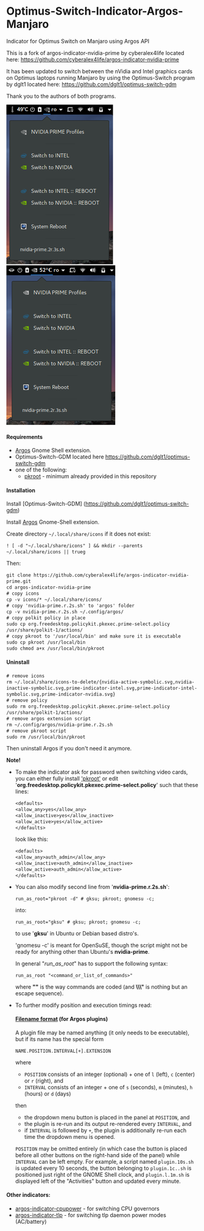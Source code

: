 # Optimus-Switch-Indicator-Argos-Manjaro
Indicator for Optimus Switch on Manjaro using Argos API

This is a fork of argos-indicator-nvidia-prime by cyberalex4life located here: https://github.com/cyberalex4life/argos-indicator-nvidia-prime

It has been updated to switch between the nVidia and Intel graphics cards on Optimus laptops running Manjaro by using the Optimus-Switch program by dglt1 located here: https://github.com/dglt1/optimus-switch-gdm

Thank you to the authors of both programs.

![NVidia Prime Argos Indicator](https://github.com/cyberalex4life/argos-indicator-nvidia-prime/blob/master/screenshots/argos-nvidia-prime1.jpg)                                       ![NVidia Prime Argos Indicator](https://github.com/cyberalex4life/argos-indicator-nvidia-prime/blob/master/screenshots/argos-nvidia-prime2.jpg)

#### Requirements
- [Argos](https://extensions.gnome.org/extension/1176/argos/) Gnome Shell extension.
- Optimus-Switch-GDM located here https://github.com/dglt1/optimus-switch-gdm
- one of the following:
    - [pkroot](https://github.com/cyberalex4life/pkroot) - minimum already provided in this repository

#### Installation
Install [Optimus-Switch-GDM] (https://github.com/dglt1/optimus-switch-gdm)

Install [Argos](https://extensions.gnome.org/extension/1176/argos/) Gnome-Shell extension.

Create directory `~/.local/share/icons` if it does not exist:
```
! [ -d "~/.local/share/icons" ] && mkdir --parents ~/.local/share/icons || trueg
```

Then:
```
git clone https://github.com/cyberalex4life/argos-indicator-nvidia-prime.git
cd argos-indicator-nvidia-prime
# copy icons
cp -v icons/* ~/.local/share/icons/
# copy 'nvidia-prime.r.2s.sh' to 'argos' folder
cp -v nvidia-prime.r.2s.sh ~/.config/argos/
# copy polkit policy in place
sudo cp org.freedesktop.policykit.pkexec.prime-select.policy /usr/share/polkit-1/actions/
# copy pkroot to '/usr/local/bin' and make sure it is executable
sudo cp pkroot /usr/local/bin
sudo chmod a+x /usr/local/bin/pkroot
```
#### Uninstall
```
# remove icons
rm ~/.local/share/icons-to-delete/{nvidia-active-symbolic.svg,nvidia-inactive-symbolic.svg,prime-indicator-intel.svg,prime-indicator-intel-symbolic.svg,prime-indicator-nvidia.svg}
# remove policy
sudo rm org.freedesktop.policykit.pkexec.prime-select.policy /usr/share/polkit-1/actions/
# remove argos extension script
rm ~/.config/argos/nvidia-prime.r.2s.sh
# remove pkroot script
sudo rm /usr/local/bin/pkroot
```
Then uninstall Argos if you don't need it anymore.

**Note!**
- To make the indicator ask for password when switching video cards, you can either fully install
['pkroot'](https://github.com/cyberalex4life/pkroot) or edit '**org.freedesktop.policykit.pkexec.prime-select.policy**' such that these lines:

    ```
    <defaults>
    <allow_any>yes</allow_any>
    <allow_inactive>yes</allow_inactive>
    <allow_active>yes</allow_active>
    </defaults>
    ```
    look like this:
    ```
    <defaults>
    <allow_any>auth_admin</allow_any>
    <allow_inactive>auth_admin</allow_inactive>
    <allow_active>auth_admin</allow_active>
    </defaults>
    ```

- You can also modify second line from '**nvidia-prime.r.2s.sh**':
    ```
    run_as_root="pkroot -d" # gksu; pkroot; gnomesu -c;
    ```
    into:
    ```
    run_as_root="gksu" # gksu; pkroot; gnomesu -c;
    ```
    to use '**gksu**' in Ubuntu or Debian based distro's.

    'gnomesu -c' is meant for OpenSuSE, though the script might not be ready for anything other than Ubuntu's **nvidia-prime**.

    In general "*run_as_root*" has to support the following syntax:
    ```
    run_as_root "<command_or_list_of_commands>"
    ```
    where **""** is the way commands are coded (and **\\\\\\"** is nothing but an escape sequence).

- To further modify position and execution timings read:

    #### [Filename format](https://github.com/p-e-w/argos#filename-format) (for Argos plugins)


    A plugin file may be named anything (it only needs to be executable), but if its name has the special form

    ```
    NAME.POSITION.INTERVAL[+].EXTENSION
    ```

    where

    * `POSITION` consists of an integer (optional) + one of `l` (left), `c` (center) or `r` (right), and
    * `INTERVAL` consists of an integer + one of `s` (seconds), `m` (minutes), `h` (hours) or `d` (days)

    then

    * the dropdown menu button is placed in the panel at `POSITION`, and
    * the plugin is re-run and its output re-rendered every `INTERVAL`, and
    * if `INTERVAL` is followed by `+`, the plugin is additionally re-run each time the dropdown menu is opened.

    `POSITION` may be omitted entirely (in which case the button is placed before all other buttons on the right-hand side of the panel) while `INTERVAL` can be left empty. For example, a script named `plugin.10s.sh` is updated every 10 seconds, the button belonging to `plugin.1c..sh` is positioned just right of the GNOME Shell clock, and `plugin.l.1m.sh` is displayed left of the "Activities" button and updated every minute.


#### Other indicators:
- [argos-indicator-cpupower](https://github.com/cyberalex4life/argos-indicator-cpupower) - for switching CPU governors
- [argos-indicator-tlp](https://github.com/cyberalex4life/argos-indicator-tlp) -  for switching tlp daemon power modes (AC/battery)
